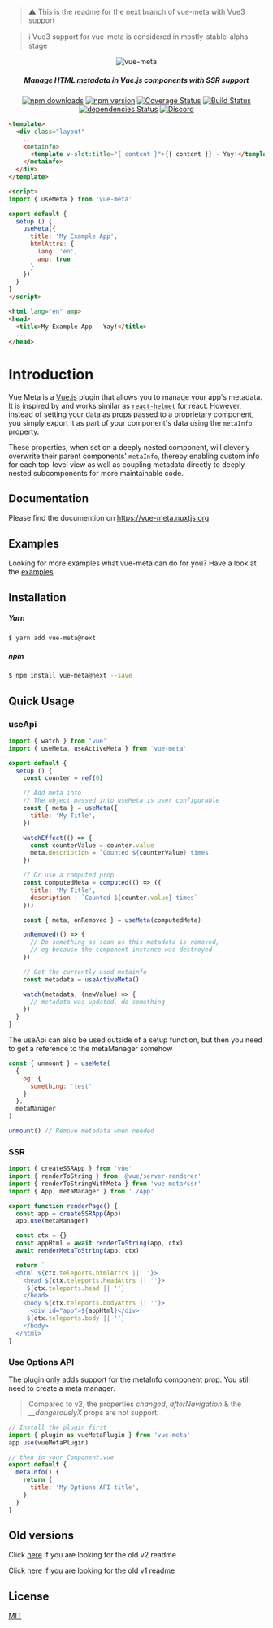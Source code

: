 > :warning: This is the readme for the next branch of vue-meta with Vue3 support

> :information_source: Vue3 support for vue-meta is considered in mostly-stable-alpha stage

<p align="center">
  <img src="./docs/.vuepress/public/vue-meta.png" alt="vue-meta" />
</p>

<h5 align="center">
  Manage HTML metadata in Vue.js components with SSR support
</h5>

<p align="center">
  <a href="http://npm-stat.com/charts.html?package=vue-meta"><img src="https://img.shields.io/npm/dm/vue-meta.svg" alt="npm downloads"></a>
  <a href="http://npmjs.org/package/vue-meta"><img src="https://img.shields.io/npm/v/vue-meta/next.svg" alt="npm version"></a>
  <a href="https://codecov.io/gh/nuxt/vue-meta"><img src="https://badgen.net/codecov/c/github/nuxt/vue-meta/next" alt="Coverage Status"></a>
  <a href="https://circleci.com/gh/nuxt/vue-meta/"><img src="https://badgen.net/circleci/github/nuxt/vue-meta/next" alt="Build Status"></a>
  <a href="https://david-dm.org/nuxt/vue-meta"><img src="https://david-dm.org/nuxt/vue-meta/next/status.svg" alt="dependencies Status"></a>
  <a href="https://discord.nuxtjs.org/"><img src="https://badgen.net/badge/Discord/join-us/7289DA" alt="Discord"></a>
</p>

```html
<template>
  <div class="layout"
    ...
    <metainfo>
      <template v-slot:title="{ content }">{{ content }} - Yay!</template>
    </metainfo>
  </div>
</template>

<script>
import { useMeta } from 'vue-meta'

export default {
  setup () {
    useMeta({
      title: 'My Example App',
      htmlAttrs: {
        lang: 'en',
        amp: true
      }
    })
  }
}
</script>
```
```html
<html lang="en" amp>
<head>
  <title>My Example App - Yay!</title>
  ...
</head>
```
# Introduction
Vue Meta is a [Vue.js](https://vuejs.org) plugin that allows you to manage your app's metadata. It is inspired by and works similar as [`react-helmet`](https://github.com/nfl/react-helmet) for react. However, instead of setting your data as props passed to a proprietary component, you simply export it as part of your component's data using the `metaInfo` property.

These properties, when set on a deeply nested component, will cleverly overwrite their parent components' `metaInfo`, thereby enabling custom info for each top-level view as well as coupling metadata directly to deeply nested subcomponents for more maintainable code.

## Documentation

Please find the documention on https://vue-meta.nuxtjs.org


## Examples

Looking for more examples what vue-meta can do for you? Have a look at the [examples](https://github.com/nuxt/vue-meta/tree/next/examples)

## Installation

##### Yarn
```sh
$ yarn add vue-meta@next
```

##### npm
```sh
$ npm install vue-meta@next --save
```

## Quick Usage

### useApi

```js
import { watch } from 'vue'
import { useMeta, useActiveMeta } from 'vue-meta'

export default {
  setup () {
    const counter = ref(0)

    // Add meta info
    // The object passed into useMeta is user configurable
    const { meta } = useMeta({
      title: 'My Title',
    })

    watchEffect(() => {
      const counterValue = counter.value
      meta.description = `Counted ${counterValue} times`
    })

    // Or use a computed prop
    const computedMeta = computed(() => ({
      title: 'My Title',
      description : `Counted ${counter.value} times`
    }))

    const { meta, onRemoved } = useMeta(computedMeta)

    onRemoved(() => {
      // Do something as soon as this metadata is removed,
      // eg because the component instance was destroyed
    })

    // Get the currently used metainfo
    const metadata = useActiveMeta()

    watch(metadata, (newValue) => {
      // metadata was updated, do something
    })
  }
}
```

The useApi can also be used outside of a setup function, but then
you need to get a reference to the metaManager somehow

```js
const { unmount } = useMeta(
  {
    og: {
      something: 'test'
    }
  },
  metaManager
)

unmount() // Remove metadata when needed
```

### SSR 

```js
import { createSSRApp } from 'vue'
import { renderToString } from '@vue/server-renderer'
import { renderToStringWithMeta } from 'vue-meta/ssr'
import { App, metaManager } from './App'

export function renderPage() {
  const app = createSSRApp(App)
  app.use(metaManager)

  const ctx = {}
  const appHtml = await renderToString(app, ctx)
  await renderMetaToString(app, ctx)

  return `
  <html ${ctx.teleports.htmlAttrs || ''}>
    <head ${ctx.teleports.headAttrs || ''}>
     ${ctx.teleports.head || ''}
    </head>
    <body ${ctx.teleports.bodyAttrs || ''}>
      <div id="app">${appHtml}</div>
     ${ctx.teleports.body || ''}
    </body>
  </html>`
}
```

### Use Options API
The plugin only adds support for the metaInfo component prop. You still need to create a meta manager.

> Compared to v2, the properties _changed_, _afterNavigation_ & the _\_\_dangerouslyX_ props are not support.

```js
// Install the plugin first
import { plugin as vueMetaPlugin } from 'vue-meta'
app.use(vueMetaPlugin)

// then in your Component.vue
export default {
  metaInfo() {
    return {
      title: 'My Options API title',
    }
  }
}
```

## Old versions

Click [here](https://github.com/nuxt/vue-meta/tree/master) if you are looking for the old v2 readme

Click [here](https://github.com/nuxt/vue-meta/tree/1.x) if you are looking for the old v1 readme

## License

[MIT](./LICENSE.md)
